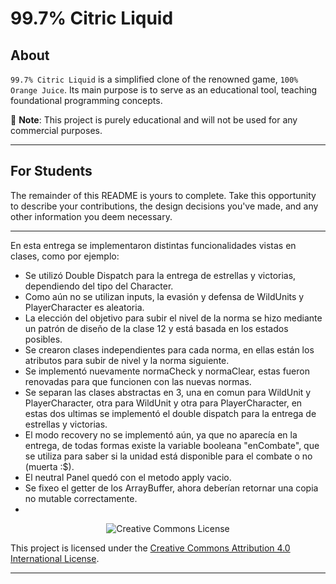 # 99.7% Citric Liquid

## About

`99.7% Citric Liquid` is a simplified clone of the renowned game, `100% Orange Juice`. Its main
purpose is to serve as an educational tool, teaching foundational programming concepts.

📢 **Note**: This project is purely educational and will not be used for any commercial purposes.

---

## For Students

The remainder of this README is yours to complete. Take this opportunity to describe your
contributions, the design decisions you've made, and any other information you deem necessary.

---
En esta entrega se implementaron distintas funcionalidades vistas en clases, como por ejemplo:
- Se utilizó Double Dispatch para la entrega de estrellas y victorias, dependiendo del tipo del Character.
- Como aún no se utilizan inputs, la evasión y defensa de WildUnits y PlayerCharacter es aleatoria.
- La elección del objetivo para subir el nivel de la norma se hizo mediante un patrón de diseño de la clase 12
y está basada en los estados posibles.
- Se crearon clases independientes para cada norma, en ellas están los atributos para subir de nivel y la norma siguiente.
- Se implementó nuevamente normaCheck y normaClear, estas fueron renovadas para que funcionen con las nuevas normas.
- Se separan las clases abstractas en 3, una en comun para WildUnit y PlayerCharacter, otra para WildUnit y otra para PlayerCharacter,
en estas dos ultimas se implementó el double dispatch para la entrega de estrellas y victorias.
- El modo recovery no se implementó aún, ya que no aparecía en la entrega, de todas formas existe la variable booleana "enCombate",
que se utiliza para saber si la unidad está disponible para el combate o no (muerta :$).
- El neutral Panel quedó con el metodo apply vacio.
- Se fixeo el getter de los ArrayBuffer, ahora deberían retornar una copia no mutable correctamente.
- 


<div style="text-align:center;">
    <img src="https://i.creativecommons.org/l/by/4.0/88x31.png" alt="Creative Commons License">
</div>

This project is licensed under the [Creative Commons Attribution 4.0 International License](http://creativecommons.org/licenses/by/4.0/).

---